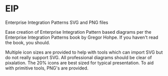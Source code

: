 # EIP
Enterprise Integration Patterns SVG and PNG files

Ease creation of Enterprise Integration Pattern based diagrams per the Enterprise Integration Patterns book by Gregor Hohpe. If you haven't read the book, you should. 

Multiple icon sizes are provided to help with tools which can import SVG but do not really support SVG. All professional diagrams should be clear of pixalation. The 20% icons are best sized for typical presentation. To aid with primitive tools, PNG's are provided.  
